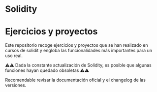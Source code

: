 # Solidity

<h1>Ejercicios y proyectos</h1>

Este repositorio recoge ejercicios y proyectos que se han realizado en cursos de solidit y engloba las funcionalidades más importantes para un uso real.

⚠️⚠️ Dada la constante actualización de Solidity, es posible que algunas funciones hayan quedado obsoletas ⚠️⚠️

Recomendable revisar la documentación oficial y el changelog de las versiones.
